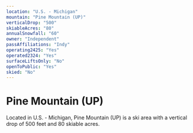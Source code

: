 ```yaml
---
location: "U.S. - Michigan"
mountain: "Pine Mountain (UP)"
verticalDrop: "500"
skiableAcres: "80"
annualSnowfall: "60"
owner: "Independent"
passAffiliations: "Indy"
operating2425: "Yes"
operated2324: "Yes"
surfaceLiftsOnly: "No"
openToPublic: "Yes"
skied: "No"
---
```


# Pine Mountain (UP)

Located in U.S. - Michigan, Pine Mountain (UP) is a ski area with a vertical drop of 500 feet and 80 skiable acres.